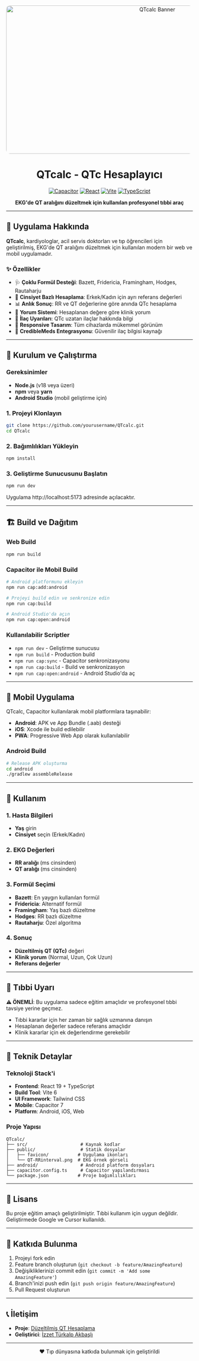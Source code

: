 <div align="center">
  <img src="QT-RRinterval.png" alt="QTcalc Banner" width="800" height="400" style="border-radius: 10px;" />
  
  # QTcalc - QTc Hesaplayıcı
  
  [![Capacitor](https://img.shields.io/badge/Capacitor-7.4.3-blue.svg)](https://capacitorjs.com/)
  [![React](https://img.shields.io/badge/React-19.1.1-blue.svg)](https://reactjs.org/)
  [![Vite](https://img.shields.io/badge/Vite-6.2.0-purple.svg)](https://vitejs.dev/)
  [![TypeScript](https://img.shields.io/badge/TypeScript-5.8.2-blue.svg)](https://www.typescriptlang.org/)
  
  **EKG'de QT aralığını düzeltmek için kullanılan profesyonel tıbbi araç**
</div>

---

## 📱 Uygulama Hakkında

**QTcalc**, kardiyologlar, acil servis doktorları ve tıp öğrencileri için geliştirilmiş, EKG'de QT aralığını düzeltmek için kullanılan modern bir web ve mobil uygulamadır.

### ✨ Özellikler

- 🩺 **Çoklu Formül Desteği**: Bazett, Fridericia, Framingham, Hodges, Rautaharju
- 👥 **Cinsiyet Bazlı Hesaplama**: Erkek/Kadın için ayrı referans değerleri
- 📊 **Anlık Sonuç**: RR ve QT değerlerine göre anında QTc hesaplama
- 🎯 **Yorum Sistemi**: Hesaplanan değere göre klinik yorum
- 💊 **İlaç Uyarıları**: QTc uzatan ilaçlar hakkında bilgi
- 📱 **Responsive Tasarım**: Tüm cihazlarda mükemmel görünüm
- 🔗 **CredibleMeds Entegrasyonu**: Güvenilir ilaç bilgisi kaynağı

---

## 🚀 Kurulum ve Çalıştırma

### Gereksinimler

- **Node.js** (v18 veya üzeri)
- **npm** veya **yarn**
- **Android Studio** (mobil geliştirme için)

### 1. Projeyi Klonlayın

```bash
git clone https://github.com/yourusername/QTcalc.git
cd QTcalc
```

### 2. Bağımlılıkları Yükleyin

```bash
npm install
```

### 3. Geliştirme Sunucusunu Başlatın

```bash
npm run dev
```

Uygulama http://localhost:5173 adresinde açılacaktır.

---

## 🏗️ Build ve Dağıtım

### Web Build

```bash
npm run build
```

### Capacitor ile Mobil Build

```bash
# Android platformunu ekleyin
npm run cap:add:android

# Projeyi build edin ve senkronize edin
npm run cap:build

# Android Studio'da açın
npm run cap:open:android
```

### Kullanılabilir Scriptler

- `npm run dev` - Geliştirme sunucusu
- `npm run build` - Production build
- `npm run cap:sync` - Capacitor senkronizasyonu
- `npm run cap:build` - Build ve senkronizasyon
- `npm run cap:open:android` - Android Studio'da aç

---

## 📱 Mobil Uygulama

QTcalc, Capacitor kullanılarak mobil platformlara taşınabilir:

- **Android**: APK ve App Bundle (.aab) desteği
- **iOS**: Xcode ile build edilebilir
- **PWA**: Progressive Web App olarak kullanılabilir

### Android Build

```bash
# Release APK oluşturma
cd android
./gradlew assembleRelease
```

---

## 🧮 Kullanım

### 1. Hasta Bilgileri
- **Yaş** girin
- **Cinsiyet** seçin (Erkek/Kadın)

### 2. EKG Değerleri
- **RR aralığı** (ms cinsinden)
- **QT aralığı** (ms cinsinden)

### 3. Formül Seçimi
- **Bazett**: En yaygın kullanılan formül
- **Fridericia**: Alternatif formül
- **Framingham**: Yaş bazlı düzeltme
- **Hodges**: RR bazlı düzeltme
- **Rautaharju**: Özel algoritma

### 4. Sonuç
- **Düzeltilmiş QT (QTc)** değeri
- **Klinik yorum** (Normal, Uzun, Çok Uzun)
- **Referans değerler**

---

## 🏥 Tıbbi Uyarı

**⚠️ ÖNEMLİ**: Bu uygulama sadece eğitim amaçlıdır ve profesyonel tıbbi tavsiye yerine geçmez.

- Tıbbi kararlar için her zaman bir sağlık uzmanına danışın
- Hesaplanan değerler sadece referans amaçlıdır
- Klinik kararlar için ek değerlendirme gerekebilir

---

## 🔧 Teknik Detaylar

### Teknoloji Stack'i

- **Frontend**: React 19 + TypeScript
- **Build Tool**: Vite 6
- **UI Framework**: Tailwind CSS
- **Mobile**: Capacitor 7
- **Platform**: Android, iOS, Web

### Proje Yapısı

```
QTcalc/
├── src/                    # Kaynak kodlar
├── public/                 # Statik dosyalar
│   ├── favicon/           # Uygulama ikonları
│   └── QT-RRinterval.png  # EKG örnek görseli
├── android/                # Android platform dosyaları
├── capacitor.config.ts     # Capacitor yapılandırması
└── package.json           # Proje bağımlılıkları
```

---

## 📄 Lisans

Bu proje eğitim amaçlı geliştirilmiştir. Tıbbi kullanım için uygun değildir. Geliştirmede Google ve Cursor kullanıldı.

---

## 🤝 Katkıda Bulunma

1. Projeyi fork edin
2. Feature branch oluşturun (`git checkout -b feature/AmazingFeature`)
3. Değişikliklerinizi commit edin (`git commit -m 'Add some AmazingFeature'`)
4. Branch'inizi push edin (`git push origin feature/AmazingFeature`)
5. Pull Request oluşturun

---

## 📞 İletişim

- **Proje**: [Düzeltilmiş QT Hesaplama](https://github.com/turkalpmd/QThesaplama)
- **Geliştirici**: [ İzzet Türkalp Akbaşlı](https://www.linkedin.com/in/turkalpmd/)

---

<div align="center">
  <p>❤️ Tıp dünyasına katkıda bulunmak için geliştirildi</p>
</div>
